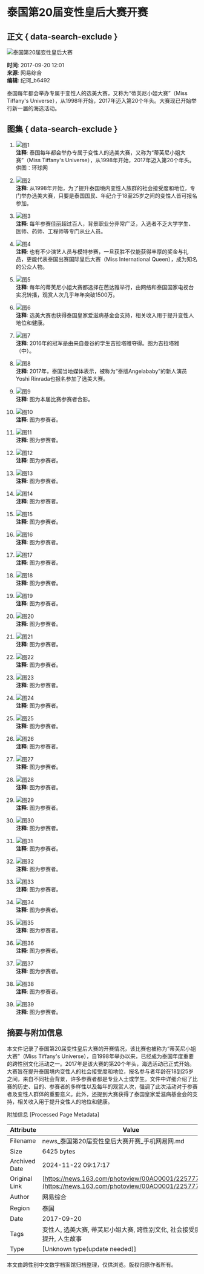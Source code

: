 # 泰国第20届变性皇后大赛开赛

## 正文 { data-search-exclude }


![泰国第20届变性皇后大赛](http://img4.cache.netease.com/photo/0001/2017-05-28/CLH22P4F00AO0001.jpg)

**时间**: 2017-09-20 12:01  
**来源**: 网易综合  
**编辑**: 纪珂_b6492  

泰国每年都会举办专属于变性人的选美大赛，又称为“蒂芙尼小姐大赛”（Miss Tiffany's Universe），从1998年开始，2017年迈入第20个年头。大赛现已开始举行新一届的海选活动。

## 图集 { data-search-exclude }

1. ![图1](http://img4.cache.netease.com/photo/0001/2017-05-28/CLH22P4F00AO0001.jpg)  
   **注释**: 泰国每年都会举办专属于变性人的选美大赛，又称为“蒂芙尼小姐大赛”（Miss Tiffany's Universe），从1998年开始，2017年迈入第20个年头。供图：环球网
   
2. ![图2](http://img4.cache.netease.com/photo/0001/2017-05-28/CLH22P4G00AO0001.jpg)  
   **注释**: 从1998年开始，为了提升泰国境内变性人族群的社会接受度和地位，专门举办选美大赛，只要是泰国国民、年纪介于18至25岁之间的变性人皆可报名参加。

3. ![图3](http://img3.cache.netease.com/photo/0001/2017-05-28/CLH22P4H00AO0001.jpg)  
   **注释**: 每年参赛佳丽超过百人，背景职业分非常广泛，入选者不乏大学学生、医师、药师、工程师等专门从业人员。

4. ![图4](http://img4.cache.netease.com/photo/0001/2017-05-28/CLH22P4I00AO0001.jpg)  
   **注释**: 也有不少演艺人员与模特参赛，一旦获胜不仅能获得丰厚的奖金与礼品，更能代表泰国出赛国际皇后大赛（Miss International Queen），成为知名的公众人物。

5. ![图5](http://img4.cache.netease.com/photo/0001/2017-05-28/CLH22P4J00AO0001.jpg)  
   **注释**: 每年的蒂芙尼小姐大赛都选择在芭达雅举行，由网络和泰国国家电视台实况转播，观赏人次几乎年年突破1500万。

6. ![图6](http://img3.cache.netease.com/photo/0001/2017-05-28/CLH22P4K00AO0001.jpg)  
   **注释**: 选美大赛也获得泰国皇家爱滋病基金会支持，相关收入用于提升变性人地位和健康。

7. ![图7](http://img3.cache.netease.com/photo/0001/2017-05-28/CLH22P4L00AO0001.jpg)  
   **注释**: 2016年的冠军是由来自曼谷的学生吉拉塔雅夺得。图为吉拉塔雅（中）。

8. ![图8](http://img4.cache.netease.com/photo/0001/2017-05-28/CLH22P4M00AO0001.jpg)  
   **注释**: 2017年，泰国当地媒体表示，被称为“泰版Angelababy”的新人演员Yoshi Rinrada也报名参加了选美大赛。

9. ![图9](http://img3.cache.netease.com/photo/0001/2017-05-28/CLH22P4N00AO0001.jpg)  
   **注释**: 图为本届比赛参赛者合影。

10. ![图10](http://img3.cache.netease.com/photo/0001/2017-05-28/CLH22P4O00AO0001.jpg)  
    **注释**: 图为参赛者。

11. ![图11](http://img3.cache.netease.com/photo/0001/2017-05-28/CLH22P4P00AO0001.jpg)  
    **注释**: 图为参赛者。

12. ![图12](http://img4.cache.netease.com/photo/0001/2017-05-28/CLH22P4Q00AO0001.jpg)  
    **注释**: 图为参赛者。

13. ![图13](http://img3.cache.netease.com/photo/0001/2017-05-28/CLH22P4R00AO0001.jpg)  
    **注释**: 图为参赛者。

14. ![图14](http://img4.cache.netease.com/photo/0001/2017-05-28/CLH22P4S00AO0001.jpg)  
    **注释**: 图为参赛者。

15. ![图15](http://img4.cache.netease.com/photo/0001/2017-05-28/CLH22P4T00AO0001.jpg)  
    **注释**: 图为参赛者。

16. ![图16](http://img3.cache.netease.com/photo/0001/2017-05-28/CLH22P4U00AO0001.jpg)  
    **注释**: 图为参赛者。

17. ![图17](http://img3.cache.netease.com/photo/0001/2017-05-28/CLH22P4V00AO0001.jpg)  
    **注释**: 图为参赛者。

18. ![图18](http://img4.cache.netease.com/photo/0001/2017-05-28/CLH22P5000AO0001.jpg)  
    **注释**: 图为参赛者。

19. ![图19](http://img3.cache.netease.com/photo/0001/2017-05-28/CLH22P5100AO0001.jpg)  
    **注释**: 图为参赛者。

20. ![图20](http://img3.cache.netease.com/photo/0001/2017-05-28/CLH22P5200AO0001.jpg)  
    **注释**: 图为参赛者。

21. ![图21](http://img3.cache.netease.com/photo/0001/2017-05-28/CLH22P5300AO0001.jpg)  
    **注释**: 图为参赛者。

22. ![图22](http://img3.cache.netease.com/photo/0001/2017-05-28/CLH22P5400AO0001.jpg)  
    **注释**: 图为参赛者。

23. ![图23](http://img3.cache.netease.com/photo/0001/2017-05-28/CLH22P5500AO0001.jpg)  
    **注释**: 图为参赛者。

24. ![图24](http://img3.cache.netease.com/photo/0001/2017-05-28/CLH22P5600AO0001.jpg)  
    **注释**: 图为参赛者。

25. ![图25](http://img4.cache.netease.com/photo/0001/2017-05-28/CLH22P5700AO0001.jpg)  
    **注释**: 图为参赛者。

26. ![图26](http://img3.cache.netease.com/photo/0001/2017-05-28/CLH22P5800AO0001.jpg)  
    **注释**: 图为参赛者。

27. ![图27](http://img3.cache.netease.com/photo/0001/2017-05-28/CLH22P5900AO0001.jpg)  
    **注释**: 图为参赛者。

28. ![图28](http://img3.cache.netease.com/photo/0001/2017-05-28/CLH22P5A00AO0001.jpg)  
    **注释**: 图为参赛者。

29. ![图29](http://img4.cache.netease.com/photo/0001/2017-05-28/CLH22P5B00AO0001.jpg)  
    **注释**: 图为参赛者。

30. ![图30](http://img4.cache.netease.com/photo/0001/2017-05-28/CLH22P5C00AO0001.jpg)  
    **注释**: 图为参赛者。

31. ![图31](http://img4.cache.netease.com/photo/0001/2017-05-28/CLH22P5D00AO0001.jpg)  
    **注释**: 图为参赛者。

32. ![图32](http://img4.cache.netease.com/photo/0001/2017-05-28/CLH22P5E00AO0001.jpg)  
    **注释**: 图为参赛者。

33. ![图33](http://img3.cache.netease.com/photo/0001/2017-05-28/CLH22P5F00AO0001.jpg)  
    **注释**: 图为参赛者。

34. ![图34](http://img4.cache.netease.com/photo/0001/2017-05-28/CLH22P5G00AO0001.jpg)  
    **注释**: 图为参赛者。

35. ![图35](http://img3.cache.netease.com/photo/0001/2017-05-28/CLH22P5H00AO0001.jpg)  
    **注释**: 图为参赛者。

36. ![图36](http://img3.cache.netease.com/photo/0001/2017-05-28/CLH22P5I00AO0001.jpg)  
    **注释**: 图为参赛者。

37. ![图37](http://img4.cache.netease.com/photo/0001/2017-05-28/CLH22P5J00AO0001.jpg)  
    **注释**: 图为参赛者。

38. ![图38](http://img4.cache.netease.com/photo/0001/2017-05-28/CLH22P5K00AO0001.jpg)  
    **注释**: 图为参赛者。

39. ![图39](http://img3.cache.netease.com/photo/0001/2017-05-28/CLH22P5L00AO0001.jpg)  
    **注释**: 图为参赛者。

## 摘要与附加信息

<!-- tcd_abstract -->
本文件记录了泰国第20届变性皇后大赛的开赛情况，该比赛也被称为“蒂芙尼小姐大赛”（Miss Tiffany's Universe），自1998年举办以来，已经成为泰国年度重要的跨性别文化活动之一。2017年是该大赛的第20个年头，海选活动已正式开始。大赛旨在提升泰国境内变性人的社会接受度和地位，报名参与者年龄在18到25岁之间，来自不同社会背景，许多参赛者都是专业人士或学生。文件中详细介绍了比赛的历史、目的、参赛者的多样性以及每年的观赏人次，强调了此次活动对于参赛者及变性人群体的重要意义。此外，还提到大赛获得了泰国皇家爱滋病基金会的支持，相关收入用于提升变性人的地位和健康。
<!-- tcd_abstract_end -->

附加信息 [Processed Page Metadata]

| Attribute       | Value                                  |
|-----------------|----------------------------------------|
| Filename        | news_泰国第20届变性皇后大赛开赛_手机网易网.md                             |
| Size            | 6425 bytes                           |
| Archived Date   | 2024-11-22 09:17:17                             |
| Original Link   | [https://news.163.com/photoview/00AO0001/2257774.html](https://news.163.com/photoview/00AO0001/2257774.html)                       |
| Author          | 网易综合                               |
| Region          | 泰国                               |
| Date            | 2017-09-20                                 |
| Tags            | 变性人, 选美大赛, 蒂芙尼小姐大赛, 跨性别文化, 社会接受度, 健康提升, 人生故事                                 |
| Type            | [Unknown type(update needed)]                                 |
<!-- tcd_table_end -->

本文由跨性别中文数字档案馆归档整理，仅供浏览。版权归原作者所有。

